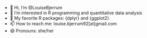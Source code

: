 - 👋 Hi, I’m @LouiseBjerrum
- 👀 I’m interested in R programming and quantitative data analysis
- 🌱 My favorite R packages: {dplyr} and {ggplot2} 
- 📫 How to reach me: louise.bjerrum92[at]gmail.com
- 😄 Pronouns: she/her

